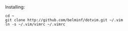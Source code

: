 Installing:
```
cd ~
git clone http://github.com/belminf/dotvim.git ~/.vim
ln -s ~/.vim/vimrc ~/.vimrc
```
